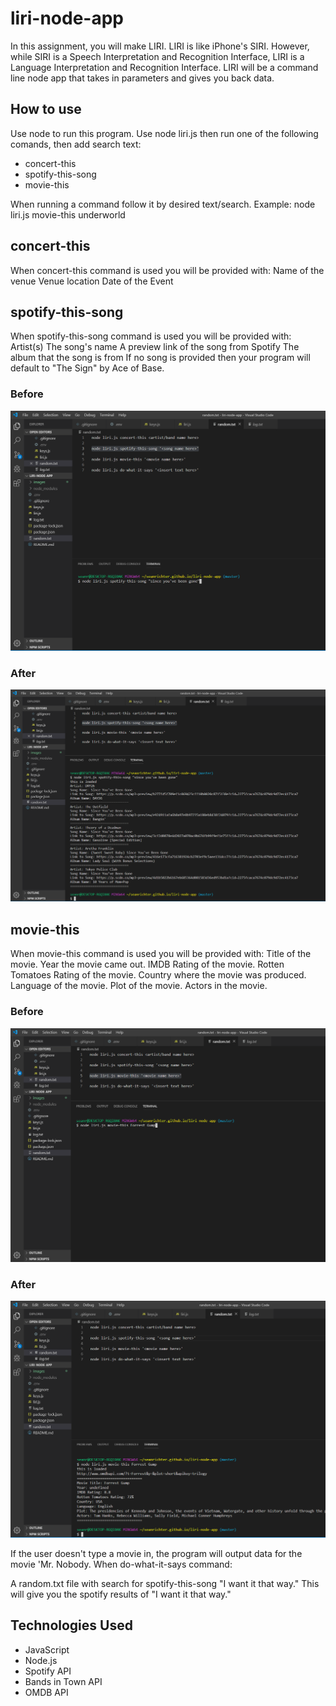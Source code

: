 # liri-node-app
In this assignment, you will make LIRI. LIRI is like iPhone's SIRI. However, while SIRI is a Speech Interpretation and Recognition Interface, LIRI is a Language Interpretation and Recognition Interface. LIRI will be a command line node app that takes in parameters and gives you back data.


## How to use

Use node to run this program. Use node liri.js then run one of the following comands, then add search text:

* concert-this
* spotify-this-song
* movie-this

When running a command follow it by desired text/search.
Example: node liri.js movie-this underworld

## concert-this
When concert-this command is used you will be provided with:
Name of the venue
Venue location
Date of the Event

## spotify-this-song
When spotify-this-song command is used you will be provided with:
Artist(s)
The song's name
A preview link of the song from Spotify
The album that the song is from
If no song is provided then your program will default to "The Sign" by Ace of Base.

### Before
![Alt Text](https://github.com/seanrichter/liri-node-app/blob/master/images/spotify%20this%20song%20before.PNG?raw=true)

### After
![Alt Text](https://github.com/seanrichter/liri-node-app/blob/master/images/spotify%20this%20song%20after.PNG?raw=true)

## movie-this
When movie-this command is used you will be provided with:
Title of the movie.
Year the movie came out.
IMDB Rating of the movie.
Rotten Tomatoes Rating of the movie.
Country where the movie was produced.
Language of the movie.
Plot of the movie.
Actors in the movie.

### Before
![Alt Text](https://github.com/seanrichter/liri-node-app/blob/master/images/move%20this%20before.PNG?raw=true)

### After
![Alt Text](https://github.com/seanrichter/liri-node-app/blob/master/images/movie%20this%20after.PNG?raw=true)

If the user doesn't type a movie in, the program will output data for the movie 'Mr. Nobody.
When do-what-it-says command:

A random.txt file with search for spotify-this-song "I want it that way." This will give you the spotify results of "I want it that way."

## Technologies Used
* JavaScript
* Node.js
* Spotify API
* Bands in Town API
* OMDB API
